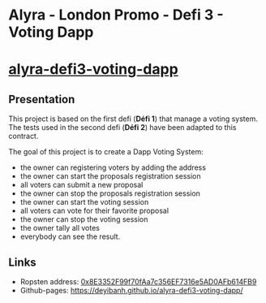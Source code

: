 # Alyra - London Promo - Defi 3 - Voting Dapp
# <u>alyra-defi3-voting-dapp</u>

## Presentation

This project is based on the first defi (**Défi 1**) that manage a voting system.<br />
The tests used in the second defi (**Défi 2**) have been adapted to this contract.<br />

The goal of this project is to create a Dapp Voting System:
- the owner can registering voters by adding the address
- the owner can start the proposals registration session
- all voters can submit a new proposal
- the owner can stop the proposals registration session
- the owner can start the voting session 
- all voters can vote for their favorite proposal
- the owner can stop the voting session
- the owner tally all votes
- everybody can see the result.

## Links

- Ropsten address: [0x8E3352F99f70fAa7c356EF7316e5AD0AFb614FB9](https://ropsten.etherscan.io/address/0x8E3352F99f70fAa7c356EF7316e5AD0AFb614FB9)
- Github-pages: <https://deyibanh.github.io/alyra-defi3-voting-dapp/>
